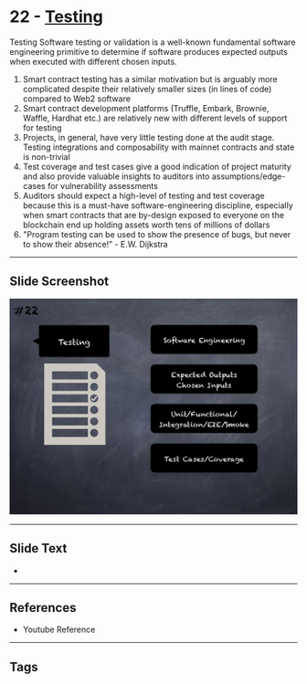 
# 22 - [Testing](./Testing.md)

Testing Software testing or validation is a well-known fundamental software engineering primitive to determine if software produces expected outputs when executed with different chosen inputs.


1.  Smart contract testing has a similar motivation but is arguably more complicated despite their relatively smaller sizes (in lines of code) compared to Web2 software
2.  Smart contract development platforms (Truffle, Embark, Brownie, Waffle, Hardhat etc.) are relatively new with different levels of support for testing
3.  Projects, in general, have very little testing done at the audit stage. Testing integrations and composability with mainnet contracts and state is non-trivial
4.  Test coverage and test cases give a good indication of project maturity and also provide valuable insights to auditors into assumptions/edge-cases for vulnerability assessments
5.  Auditors should expect a high-level of testing and test coverage because this is a must-have software-engineering discipline, especially when smart contracts that are by-design exposed to everyone on the blockchain end up holding assets worth tens of millions of dollars
6.  "Program testing can be used to show the presence of bugs, but never to show their absence!” - E.W. Dijkstra


___
## Slide Screenshot
![022.png](../../images/6.%20Audit%20Techniques%20and%20Tools%20101/022.png)
___
## Slide Text
- 
___
## References
- Youtube Reference
___
## Tags
